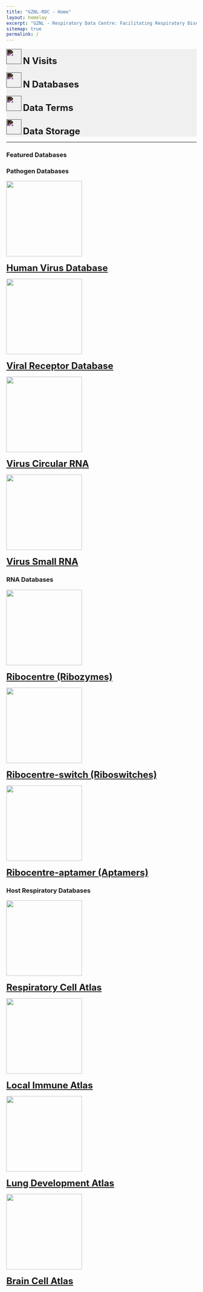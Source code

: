 ```yaml
---
title: "GZNL-RDC - Home"
layout: homelay
excerpt: "GZNL - Respiratory Data Centre: Facilitating Respiratory Disease Research with big data"
sitemap: true
permalink: /
---
```



<div class="row" style='background-color: #f0f0f0;'>
<div class="col-lg-3 d-flex justify-content-center align-items-center">
<p class="text-center" style='margin-top: 16px;'><img src="{{ site.url }}{{ site.baseurl }}/images/statistics/visit.svg" style='height: 40px; filter: brightness(90%) invert(1);'/>
<b style='font-size:24px;'>N Visits</b></p>
</div><!-- /.col-lg-3 -->

<div class="col-lg-3">
<p class="text-center" style='margin-top: 16px;'><img src="{{ site.url }}{{ site.baseurl }}/images/statistics/database.svg" style='height: 40px; filter: brightness(90%) invert(1);'/>
<b style='font-size:24px;'>N Databases</b></p>
</div><!-- /.col-lg-3 -->

<div class="col-lg-3">
<p class="text-center" style='margin-top: 16px;'><img src="{{ site.url }}{{ site.baseurl }}/images/statistics/document.svg" style='height: 40px; filter: brightness(90%) invert(1);'/>
<b style='font-size:24px;'>Data Terms</b></p>
</div><!-- /.col-lg-3 -->

<div class="col-lg-3">
<p class="text-center" style='margin-top: 16px;'><img src="{{ site.url }}{{ site.baseurl }}/images/statistics/storage.svg" style='height: 40px; filter: brightness(90%) invert(1);'/>
<b style='font-size:24px;'>Data Storage</b></p>
</div><!-- /.col-lg-3 -->
</div><!-- /.row -->

<hr class="featurette-divider">
<!-------------------------------------------------------------------->

<h3><b>Featured Databases</b></h3>

<h3>Pathogen Databases</h3>
<div class="row">
<div class="col-lg-3 text-center">
<img src="{{ site.url }}{{ site.baseurl }}/images/database/HumanVirusDatabase.jpg" style='height: 200px;'/>
<p class="text-center" style='margin-top: 16px;'><b style='font-size:24px;'><a href='http://computationalbiology.cn/humanVirusBase/'>Human Virus Database</a></b></p>
</div><!-- /.col-lg-3 -->

<div class="col-lg-3 text-center">
<img src="{{ site.url }}{{ site.baseurl }}/images/database/ViralReceptor.jpg" style='height: 200px;'/>
<p class="text-center" style='margin-top: 16px;'><b style='font-size:24px;'><a href='http://www.computationalbiology.cn:5000/viralReceptor'>Viral Receptor Database</a></b></p>
</div><!-- /.col-lg-3 -->

<div class="col-lg-3 text-center">
<img src="{{ site.url }}{{ site.baseurl }}/images/database/VirusCircRNA.jpg" style='height: 200px;'/>
<p class="text-center" style='margin-top: 16px;'><b style='font-size:24px;'><a href='http://computationalbiology.cn/VirusCircBase2/'>Virus Circular RNA</a></b></p>
</div><!-- /.col-lg-3 -->

<div class="col-lg-3 text-center">
<img src="{{ site.url }}{{ site.baseurl }}/images/database/VirusSmallRNA.jpg" style='height: 200px;'/>
<p class="text-center" style='margin-top: 16px;'><b style='font-size:24px;'><a href='http://www.computationalbiology.cn/vsRNAdb/'>Virus Small RNA</a></b></p>
</div><!-- /.col-lg-3 -->
</div><!-- /.row -->

<h3>RNA Databases</h3>
<div class="row">
<div class="col-lg-3 text-center">
<img src="{{ site.url }}{{ site.baseurl }}/images/database/ribozyme.jpg" style='height: 200px;'/>
<p class="text-center" style='margin-top: 16px;'><b style='font-size:24px;'><a href='https://www.ribocentre.org/'>Ribocentre (Ribozymes)</a></b></p>
</div><!-- /.col-lg-3 -->

<div class="col-lg-3 text-center">
<img src="{{ site.url }}{{ site.baseurl }}/images/database/riboswitch.png" style='height: 200px;'/>
<p class="text-center" style='margin-top: 16px;'><b style='font-size:24px;'><a href='https://riboswitch.ribocentre.org/'>Ribocentre-switch (Riboswitches)</a></b></p>
</div><!-- /.col-lg-3 -->

<div class="col-lg-3 text-center">
<img src="{{ site.url }}{{ site.baseurl }}/images/database/aptamer.jpg" style='height: 200px;'/>
<p class="text-center" style='margin-top: 16px;'><b style='font-size:24px;'><a href='https://aptamer.ribocentre.org'>Ribocentre-aptamer (Aptamers)</a></b></p>
</div><!-- /.col-lg-3 -->

</div><!-- /.row -->

<!-------------------------------------------------------------------->

<h3>Host Respiratory Databases</h3>
<div class="row">

<div class="col-lg-3 text-center">
<img src="{{ site.url }}{{ site.baseurl }}/images/database/RCA.jpg" style='height: 200px;'/>
<p class="text-center" style='margin-top: 16px;'><b style='font-size:24px;'><a href='https://respcellatlas.gznl.org'>Respiratory Cell Atlas</a></b></p>
</div><!-- /.col-lg-3 -->

<div class="col-lg-3 text-center">
<img src="{{ site.url }}{{ site.baseurl }}/images/database/localImmune.jpg" style='height: 200px;'/>
<p class="text-center" style='margin-top: 16px;'><b style='font-size:24px;'><a href='https://respcellatlas.gznl.org'>Local Immune Atlas</a></b></p>
</div><!-- /.col-lg-3 -->

<div class="col-lg-3 text-center">
<img src="{{ site.url }}{{ site.baseurl }}/images/database/lungDev.jpg" style='height: 200px;'/>
<p class="text-center" style='margin-top: 16px;'><b style='font-size:24px;'><a href='https://respcellatlas.gznl.org'>Lung Development Atlas</a></b></p>
</div><!-- /.col-lg-3 -->

<div class="col-lg-3 text-center">
<img src="{{ site.url }}{{ site.baseurl }}/images/database/brain.jpg" style='height: 200px;'/>
<p class="text-center" style='margin-top: 16px;'><b style='font-size:24px;'><a href='http://braincellatlas.org/'>Brain Cell Atlas</a></b></p>
</div><!-- /.col-lg-3 -->

</div><!-- /.row -->


<br/><br/><br/>

  
 






